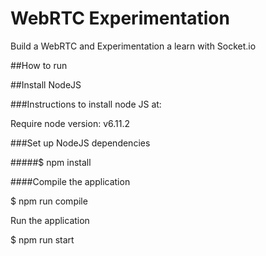 # WebRTC Experimentation

Build a WebRTC and Experimentation a learn with Socket.io

##How to run

##Install NodeJS

###Instructions to install node JS at:

Require node version: v6.11.2

###Set up NodeJS dependencies

#####$ npm install

####Compile the application

$ npm run compile

Run the application

$ npm run start
